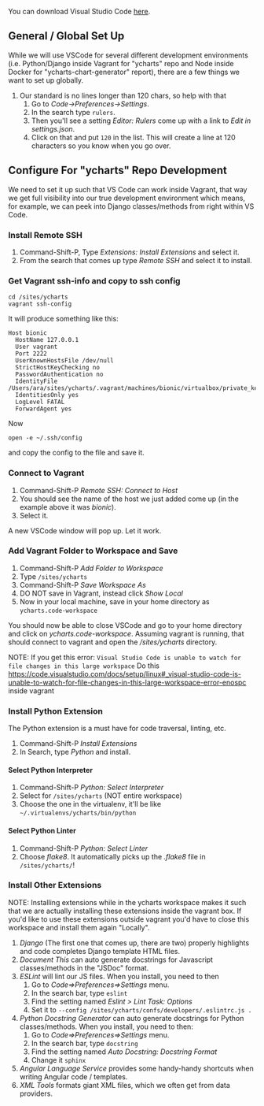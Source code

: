 You can download Visual Studio Code [here](https://code.visualstudio.com/Download).

## General / Global Set Up
While we will use VSCode for several different development environments (i.e. Python/Django inside Vagrant for "ycharts" repo and Node inside Docker for "ycharts-chart-generator" report), there are a few things we want to set up globally.

1. Our standard is no lines longer than 120 chars, so help with that
    1. Go to _Code->Preferences->Settings_. 
    1. In the search type ```rulers```. 
    1. Then you'll see a setting _Editor: Rulers_ come up with a link to _Edit in settings.json_. 
    1. Click on that and put ```120``` in the list. This will create a line at 120 characters so you know when you go over.

## Configure For "ycharts" Repo Development
We need to set it up such that VS Code can work inside Vagrant, that way we get full visibility into our true development environment which means, for example, we can peek into Django classes/methods from right within VS Code.

### Install Remote SSH
1. Command-Shift-P, Type _Extensions: Install Extensions_ and select it.
1. From the search that comes up type _Remote SSH_ and select it to install.

### Get Vagrant ssh-info and copy to ssh config
```
cd /sites/ycharts
vagrant ssh-config
```

It will produce something like this:
```
Host bionic
  HostName 127.0.0.1
  User vagrant
  Port 2222
  UserKnownHostsFile /dev/null
  StrictHostKeyChecking no
  PasswordAuthentication no
  IdentityFile /Users/ara/sites/ycharts/.vagrant/machines/bionic/virtualbox/private_key
  IdentitiesOnly yes
  LogLevel FATAL
  ForwardAgent yes
```

Now
```
open -e ~/.ssh/config
```
and copy the config to the file and save it.

### Connect to Vagrant
1. Command-Shift-P _Remote SSH: Connect to Host_
1. You should see the name of the host we just added come up (in the example above it was _bionic_). 
1. Select it.

A new VSCode window will pop up. Let it work.

### Add Vagrant Folder to Workspace and Save
1. Command-Shift-P _Add Folder to Workspace_
1. Type ```/sites/ycharts```
1. Command-Shift-P _Save Workspace As_
1. DO NOT save in Vagrant, instead click _Show Local_
1. Now in your local machine, save in your home directory as ```ycharts.code-workspace```

You should now be able to close VSCode and go to your home directory and click on _ycharts.code-workspace_. Assuming vagrant is running, that should connect to vagrant and open the _/sites/ycharts_ directory.

NOTE: If you get this error:
```Visual Studio Code is unable to watch for file changes in this large workspace```
Do this https://code.visualstudio.com/docs/setup/linux#_visual-studio-code-is-unable-to-watch-for-file-changes-in-this-large-workspace-error-enospc inside vagrant

### Install Python Extension
The Python extension is a must have for code traversal, linting, etc.

1. Command-Shift-P _Install Extensions_
1. In Search, type _Python_ and install.

#### Select Python Interpreter
1. Command-Shift-P _Python: Select Interpreter_
1. Select for ```/sites/ycharts``` (NOT entire workspace)
1. Choose the one in the virtualenv, it'll be like ```~/.virtualenvs/ycharts/bin/python```

#### Select Python Linter
1. Command-Shift-P _Python: Select Linter_
1. Choose _flake8_. It automatically picks up the _.flake8_ file in ```/sites/ycharts/```!

### Install Other Extensions
NOTE: Installing extensions while in the ycharts workspace makes it such that we are actually installing these extensions inside the vagrant box. If you'd like to use these extensions outside vagrant you'd have to close this workspace and install them again "Locally".

1. _Django_ (The first one that comes up, there are two) properly highlights and code completes Django template HTML files.
1. _Document This_ can auto generate docstrings for Javascript classes/methods in the "JSDoc" format.
1. _ESLint_ will lint our JS files.  When you install, you need to then
    1. Go to _Code=>Preferences=>Settings_ menu.
    1. In the search bar, type ```eslint```
    1. Find the setting named _Eslint > Lint Task: Options_
    1. Set it to ```--config /sites/ycharts/confs/developers/.eslintrc.js .```
1. _Python Docstring Generator_ can auto generate docstrings for Python classes/methods. When you install, you need to then: 
    1. Go to _Code=>Preferences=>Settings_ menu.
    1. In the search bar, type ```docstring```
    1. Find the setting named _Auto Docstring: Docstring Format_
    1. Change it ```sphinx```
1. _Angular Language Service_ provides some handy-handy shortcuts when writing Angular code / templates.
1. _XML Tools_ formats giant XML files, which we often get from data providers.
